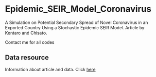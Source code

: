 # Epidemic_SEIR_Model_Coronavirus
A Simulation on Potential Secondary Spread of Novel Coronavirus in an Exported Country Using a Stochastic Epidemic SEIR Model.
Article by Kentaro and Chisato.

Contact me for all codes

## Data resource

Information about article and data. Click [here](https://www.mdpi.com/2077-0383/9/4/944)
